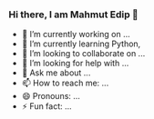 ### Hi there, I am Mahmut Edip 👋

- 🔭 I’m currently working on ...
- 🌱 I’m currently learning Python, 
- 👯 I’m looking to collaborate on ...
- 🤔 I’m looking for help with ...
- 💬 Ask me about ...
- 📫 How to reach me: ...
- 😄 Pronouns: ...
- ⚡ Fun fact: ...
